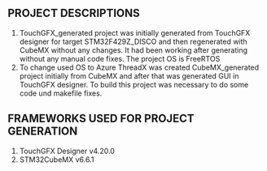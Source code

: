 ## PROJECT DESCRIPTIONS

1. TouchGFX_generated project was initially generated from TouchGFX designer for target STM32F429Z_DISCO and then regenerated with CubeMX without any changes. It had been working after generating without any manual code fixes. The project OS is FreeRTOS
2. To change used OS to Azure ThreadX was created CubeMX_generated project initially from CubeMX and after that was generated GUI in TouchGFX designer. To build this project was necessary to do some code und makefile fixes.

## FRAMEWORKS USED FOR PROJECT GENERATION

1. TouchGFX Designer v4.20.0
2. STM32CubeMX v6.6.1